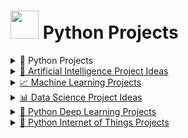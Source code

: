 # <img src="https://upload.wikimedia.org/wikipedia/commons/c/c3/Python-logo-notext.svg" width="45" height="45" /> Python Projects

<details>
  <summary>🐍 Python Projects</summary>

  <h4>🚀 Beginner</h4>
  <ul>
    <li><a href="https://github.com/Eamateli/Python-Projects/tree/main/Beginner/Bookbot">Bookbot</a> ✔️</li>
    <li><a href="#" target="_blank">Hangman</a></li>
    <li><a href="#" target="_blank">Rock Paper Scissors</a></li>
    <li><a href="#" target="_blank">Dice Rolling Simulator</a></li>
    <li><a href="#" target="_blank">Email Slicer</a></li>
    <li><a href="#" target="_blank">Mad Libs Generator</a></li>
    <li><a href="#" target="_blank">Message Encode Decode</a></li>
    <li><a href="#" target="_blank">Magic 8 Ball</a></li>
    <li><a href="#" target="_blank">Target Practice</a></li>
    <li><a href="#" target="_blank">Alarm Clock with GUI</a></li>
    <li><a href="#" target="_blank">Binary Search Algorithm</a></li>
    <li><a href="#" target="_blank">Desktop Notifier App</a></li>
    <li><a href="#" target="_blank">Convert Text to Speech</a></li>
    <li><a href="#" target="_blank">Clickomania</a></li>
    <li><a href="#" target="_blank">Python Battleship</a></li>
  </ul>

  <h4>⚙️ Intermediate</h4>
  <ul>
    <li><a href="#" target="_blank">YouTube Videos Downloader</a></li>
    <li><a href="#" target="_blank">Language Translator</a></li>
    <li><a href="#" target="_blank">Website Blocker</a></li>
    <li><a href="#" target="_blank">Flappy Bird</a></li>
    <li><a href="#" target="_blank">Speak the Meaning of Word</a></li>
    <li><a href="#" target="_blank">Convert Speech to Text and Text to Speech</a></li>
  </ul>

  <h4>🧠 Advanced</h4>
  <ul>
    <li><a href="#" target="_blank">Read Data From Google Sheets</a></li>
    <li><a href="#" target="_blank">Image Format Converter</a></li>
    <li><a href="#" target="_blank">File Explorer</a></li>
    <li><a href="#" target="_blank">Song Lyrics Extractor</a></li>
    <li><a href="#" target="_blank">Solar System Visualizer</a></li>
  </ul>

</details>



<details>
  <summary><a href="#">🧠 Artificial Intelligence Project Ideas</a></summary>

  <h4>🚀 Beginner</h4>
  <ul>
    <li><a href="#">Handwritten Digit Recognition</a></li>
    <li><a href="#">Spoiler Blocker Extension</a></li>
    <li><a href="#">Lane Line Detection</a></li>
    <li><a href="#">AI Spam Classifier</a></li>
    <li><a href="#">Optimal Path Finder</a></li>
    <li><a href="#">Image Classification</a></li>
    <li><a href="#">Plagiarism Analyzer</a></li>
  </ul>

  <h4>⚙️ Intermediate</h4>
  <ul>
    <li><a href="#">Pneumonia Detection from X-rays</a></li>
    <li><a href="#">AI for Chess Game</a></li>
    <li><a href="#">Fire Detection and Localization</a></li>
    <li><a href="#">Website Evaluation Using Opinion Mining</a></li>
    <li><a href="#">T-Rex Dino Bot (Reinforcement Learning)</a></li>
    <li><a href="#">Next Word Predictor</a></li>
    <li><a href="#">Chatbot using AIML</a></li>
  </ul>

  <h4>🧠 Advanced</h4>
  <ul>
    <li><a href="#">Fake Product Review Detector</a></li>
    <li><a href="#">Reinforcement Learning: Learn to Drive</a></li>
    <li><a href="#">Automatic Attendance System</a></li>
    <li><a href="#">Ecommerce Price Negotiation Chatbot</a></li>
    <li><a href="#">Snake Game AI Bot</a></li>
    <li><a href="#">Self-Driving Car Simulation</a></li>
    <li><a href="#">Music Recommendation System</a></li>
    <li><a href="#">Hand Gesture Recognition</a></li>
    <li><a href="#">Emotion Detection via Facial Expressions</a></li>
  </ul>

</details>


<details>
  <summary><a href="https://github.com/Eamateli/Python-Machine-Learning-Projects" target="_blank">📈 Machine Learning Projects</a></summary>

  <h4>🚀 Beginner</h4>
  <ul>
    <li><a href="#">Cartoonify Image</a></li>
    <li><a href="#">Iris Flowers Classification</a></li>
    <li><a href="#">Emojify – Create your own emoji</a></li>
    <li><a href="#">Loan Prediction</a></li>
    <li><a href="#">Housing Prices Predictiont</a></li>
    <li><a href="#">Language Translation</a></li>
    <li><a href="#">MNIST Digit Classificationt</a></li>
    <li><a href="#">Stock Price Prediction</a></li>
    <li><a href="#">Titanic Survival Project</a></li>
    <li><a href="#">Wine Quality Test</a></li>
    <li><a href="#">Fake News Detection</a></li>
    <li><a href="#">Text Summarization</a></li>
  </ul>

  <h4>⚙️ Intermediate</h4>
  <ul>
    <li><a href="#">Music Genre Classification</a></li>
    <li><a href="#">Bitcoin Price Predictor</a></li>
    <li><a href="#">Uber Data Analysis</a></li>
    <li><a href="#">Personality Prediction</a></li>
    <li><a href="#">Handwritten Character Recognition</a></li>
    <li><a href="#">Xbox Game Prediction</a></li>
    <li><a href="#">Credit Card Fraud Detection</a></li>
    <li><a href="#">Sign Language Recognition </a></li>
    <li><a href="#">Barbie with Brains</a></li>
    <li><a href="#">Customer Segmentation</a></li>
    <li><a href="#">Book Recommendation System</a></li>
  </ul>

  <h4>🧠 Advanced</h4>
  <ul>
    <li><a href="#">Sentiment Analysis</a></li>
    <li><a href="#">Enron Investigationt</a></li>
    <li><a href="#">Speech Emotion Recognition</a></li>
    <li><a href="#">Catching Illegal Fishing</a></li>
    <li><a href="#">Online Grocery Recommendation</a></li>
    <li><a href="#">Movie Recommendation System</a></li>
    <li><a href="#">Automatic License Number</a></li>
    <li><a href="#">Image Segmentation</a></li>
    <li><a href="#">SMS Spam Detection</a></li>
  </ul>

</details>


<details>
  <summary><a href="#">📊 Data Science Project Ideas</a></summary>

  <h4>🚀 Beginner</h4>
  <ul>
    <li><a href="#">Fake News Detection</a></li>
    <li><a href="#">Road Lane Detection</a></li>
    <li><a href="#">Sentiment Analysis of Novels</a></li>
    <li><a href="#">Parkinson’s Disease Detection</a></li>
    <li><a href="#">Color Detection in Images</a></li>
    <li><a href="#">Brain Tumor Detection</a></li>
    <li><a href="#">Leaf Disease Detection</a></li>
  </ul>

  <h4>⚙️ Intermediate</h4>
  <ul>
    <li><a href="#">Speech Emotion Recognition</a></li>
    <li><a href="#">Gender and Age Detection</a></li>
    <li><a href="#">Diabetic Retinopathy Detection</a></li>
    <li><a href="#">Uber Ride Data Analysis</a></li>
    <li><a href="#">Driver Drowsiness Detection</a></li>
    <li><a href="#">Chatbot using NLTK & Keras</a></li>
    <li><a href="#">Handwritten Digit Recognition</a></li>
  </ul>

  <h4>🧠 Advanced</h4>
  <ul>
    <li><a href="#">Image Caption Generator</a></li>
    <li><a href="#">Credit Card Fraud Detection</a></li>
    <li><a href="#">Movie Recommendation System</a></li>
    <li><a href="#">Customer Segmentation with Clustering</a></li>
    <li><a href="#">Breast Cancer Detection (IDC)</a></li>
    <li><a href="#">Traffic Sign Recognition</a></li>
  </ul>

</details>


<details>
  <summary><a href="https://github.com/Eamateli/Python-Deep-Learning-Projects" target="_blank">🧬 Python Deep Learning Projects</a></summary>

 <h4>🚀 Beginner</h4>
  <ul>
    <li><a href="#">Cats vs Dogs Classification</a></li>
    <li><a href="#">Predict Next Sequence</a></li>
    <li><a href="#">Build Your Own Neural Net from Scratch</a></li>
    <li><a href="#">Image Classification with CIFAR-10</a></li>
    <li><a href="#">Human Face Detection</a></li>
    <li><a href="#">Dog’s Breed Identification</a></li>
    <li><a href="#">Speech Emotion Recognition</a></li>
  </ul>

  <h4>⚙️ Intermediate</h4>
  <ul>
    <li><a href="#">Traffic Sign Classification</a></li>
    <li><a href="#">Automatic Music Generation</a></li>
    <li><a href="#">Breast Cancer Classification</a></li>
    <li><a href="#">Music Genre Classification</a></li>
    <li><a href="#">Text Summarizer</a></li>
    <li><a href="#">Gender Recognition Using Voice</a></li>
    <li><a href="#">Chatbot Using Deep Learning</a></li>
    <li><a href="#">Neural Style Transfer</a></li>
    <li><a href="#">Face Aging with GANs</a></li>
    <li><a href="#">Emoji Prediction from Text</a></li>
  </ul>

  <h4>🧠 Advanced</h4>
  <ul>
    <li><a href="#">Gender and Age Detection</a></li>
    <li><a href="#">Driver Drowsiness Detection</a></li>
    <li><a href="#">Human Pose Estimation</a></li>
    <li><a href="#">Human Activity Recognition with Video</a></li>
    <li><a href="#">Image Caption Generator</a></li>
    <li><a href="#">Generate Human Faces with DCGAN</a></li>
    <li><a href="#">Variational Autoencoders</a></li>
    <li><a href="#">Colorizing Black & White Images</a></li>
    <li><a href="#">Language Translator (English to French)</a></li>
  </ul>

</details>

<details>
  <summary><a href="https://github.com/Eamateli/Python-Internet-of-Things-Projects" target="_blank">📡 Python Internet of Things Projects</a></summary>

  <h4>🚀 Beginner</h4>
  <ul>
    <li><a href="#">Example 1</a></li>
    <li><a href="#">Example 2</a></li>
  </ul>

  <h4>⚙️ Intermediate</h4>
  <ul>
    <li><a href="#">Example 3</a></li>
    <li><a href="#">Example 4</a></li>
  </ul>

  <h4>🧠 Advanced</h4>
  <ul>
    <li><a href="#">Example 5</a></li>
    <li><a href="#">Example 6</a></li>
  </ul>
</details>




